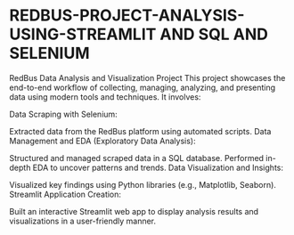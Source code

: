 # REDBUS-PROJECT-ANALYSIS-USING-STREAMLIT AND SQL AND SELENIUM
RedBus Data Analysis and Visualization Project
This project showcases the end-to-end workflow of collecting, managing, analyzing, and presenting data using modern tools and techniques. It involves:

Data Scraping with Selenium:

Extracted data from the RedBus platform using automated scripts.
Data Management and EDA (Exploratory Data Analysis):

Structured and managed scraped data in a SQL database.
Performed in-depth EDA to uncover patterns and trends.
Data Visualization and Insights:

Visualized key findings using Python libraries (e.g., Matplotlib, Seaborn).
Streamlit Application Creation:

Built an interactive Streamlit web app to display analysis results and visualizations in a user-friendly manner.
